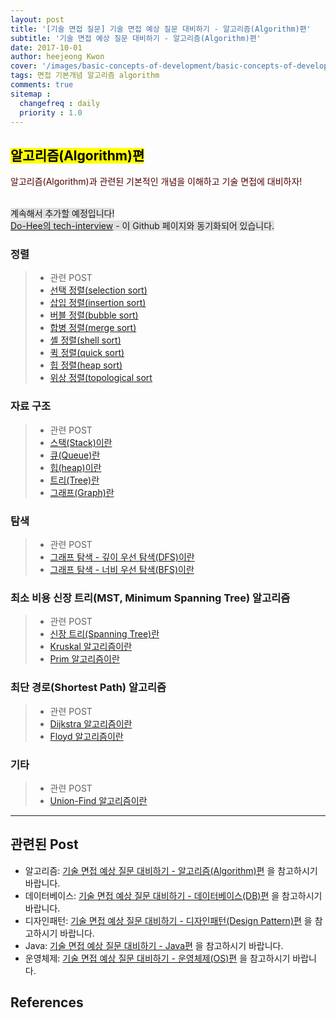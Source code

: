 ```yaml
---
layout: post
title: '[기술 면접 질문] 기술 면접 예상 질문 대비하기 - 알고리즘(Algorithm)편'
subtitle: '기술 면접 예상 질문 대비하기 - 알고리즘(Algorithm)편'
date: 2017-10-01
author: heejeong Kwon
cover: '/images/basic-concepts-of-development/basic-concepts-of-development-main.png'
tags: 면접 기본개념 알고리즘 algorithm
comments: true
sitemap :
  changefreq : daily
  priority : 1.0
---
```


## <mark>알고리즘(Algorithm)편</mark>  
<span style="color:#4d0000">알고리즘(Algorithm)과 관련된 기본적인 개념을 이해하고 기술 면접에 대비하자!</span>  

<br> <span style="background-color: #e1e1e1">계속해서 추가할 예정입니다!<span>
<br> [Do-Hee의 tech-interview](https://github.com/Do-Hee/tech-interview) - 이 Github 페이지와 동기화되어 있습니다.

### 정렬
<!-- * 정렬 중 가장 시간복잡도가 효율적인 방법은? -->

> - 관련 POST
> - [선택 정렬(selection sort)](https://gmlwjd9405.github.io/2018/05/06/algorithm-selection-sort.html)
> - [삽입 정렬(insertion sort)](https://gmlwjd9405.github.io/2018/05/06/algorithm-insertion-sort.html)
> - [버블 정렬(bubble sort)](https://gmlwjd9405.github.io/2018/05/06/algorithm-bubble-sort.html)
> - [합병 정렬(merge sort)](https://gmlwjd9405.github.io/2018/05/08/algorithm-merge-sort.html)
> - [셸 정렬(shell sort)](https://gmlwjd9405.github.io/2018/05/08/algorithm-shell-sort.html)
> - [퀵 정렬(quick sort)](https://gmlwjd9405.github.io/2018/05/10/algorithm-quick-sort.html)
> - [힙 정렬(heap sort)](https://gmlwjd9405.github.io/2018/05/10/algorithm-heap-sort.html)
> - [위상 정렬(topological sort](https://gmlwjd9405.github.io/2018/08/27/algorithm-topological-sort.html)


### 자료 구조
> - 관련 POST
> - [스택(Stack)이란](https://gmlwjd9405.github.io/2018/08/03/data-structure-stack.html)
> - [큐(Queue)란](https://gmlwjd9405.github.io/2018/08/02/data-structure-queue.html)
> - [힙(heap)이란](https://gmlwjd9405.github.io/2018/05/10/data-structure-heap.html)
> - [트리(Tree)란](https://gmlwjd9405.github.io/2018/08/12/data-structure-tree.html)
> - [그래프(Graph)란](https://gmlwjd9405.github.io/2018/08/13/data-structure-graph.html)


### 탐색
> - 관련 POST
> - [그래프 탐색 - 깊이 우선 탐색(DFS)이란](https://gmlwjd9405.github.io/2018/08/14/algorithm-dfs.html)
> - [그래프 탐색 - 너비 우선 탐색(BFS)이란](https://gmlwjd9405.github.io/2018/08/15/algorithm-bfs.html)


### 최소 비용 신장 트리(MST, Minimum Spanning Tree) 알고리즘
> - 관련 POST
> - [신장 트리(Spanning Tree)란](https://gmlwjd9405.github.io/2018/08/28/algorithm-mst.html)
> - [Kruskal 알고리즘이란](https://gmlwjd9405.github.io/2018/08/29/algorithm-kruskal-mst.html)
> - [Prim 알고리즘이란](https://gmlwjd9405.github.io/2018/08/30/algorithm-prim-mst.html)


### 최단 경로(Shortest Path) 알고리즘
> - 관련 POST
> - [Dijkstra 알고리즘이란]()
> - [Floyd 알고리즘이란]()

### 기타
> - 관련 POST
> - [Union-Find 알고리즘이란](https://gmlwjd9405.github.io/2018/08/31/algorithm-union-find.html)

---

## 관련된 Post
* 알고리즘: [기술 면접 예상 질문 대비하기 - 알고리즘(Algorithm)편](https://gmlwjd9405.github.io/2017/10/01/basic-concepts-of-development-algorithm.html) 을 참고하시기 바랍니다.
* 데이터베이스: [기술 면접 예상 질문 대비하기 - 데이터베이스(DB)편](https://gmlwjd9405.github.io/2017/10/01/basic-concepts-of-development-db.html) 을 참고하시기 바랍니다.
* 디자인패턴: [기술 면접 예상 질문 대비하기 - 디자인패턴(Design Pattern)편](https://gmlwjd9405.github.io/2017/10/01/basic-concepts-of-development-designpattern.html) 을 참고하시기 바랍니다.
* Java: [기술 면접 예상 질문 대비하기 - Java편](https://gmlwjd9405.github.io/2017/10/01/basic-concepts-of-development-java.html) 을 참고하시기 바랍니다.
* 운영체제: [기술 면접 예상 질문 대비하기 - 운영체제(OS)편](https://gmlwjd9405.github.io/2017/10/01/basic-concepts-of-development-os.html) 을 참고하시기 바랍니다.


## References
<!-- > - [http://hahahoho5915.tistory.com/16](http://hahahoho5915.tistory.com/16) -->
